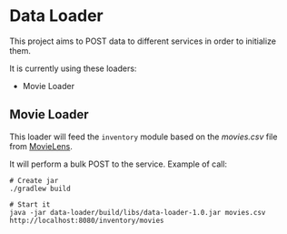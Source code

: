 # Data Loader

This project aims to POST data to different services in order to initialize them.

It is currently using these loaders:
* Movie Loader


## Movie Loader

This loader will feed the `inventory` module based on the *movies.csv* file from [MovieLens](https://grouplens.org/datasets/movielens/20m).

It will perform a bulk POST to the service. Example of call:

    # Create jar
    ./gradlew build

    # Start it
    java -jar data-loader/build/libs/data-loader-1.0.jar movies.csv http://localhost:8080/inventory/movies
